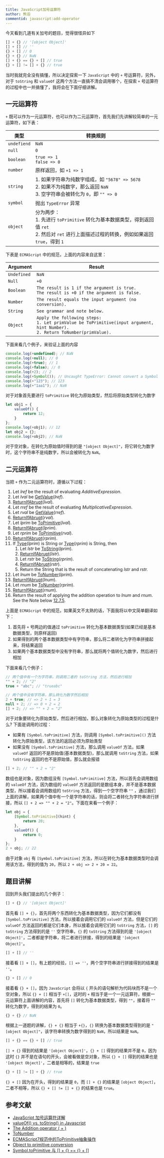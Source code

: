 ```yaml
---
title: JavaScript加号运算符
author: 熊滔
commentid: javascript:add-operator
---
```


今天看到几道有关加号的题目，觉得很怪异如下

```javascript
[] + {} // '[object Object]'
[] + [] // ''
{} + [] // 0
{} + {} // NaN
[] + {} == {} + [] // true
{} + [] != [] + {} // true
```

当时我就完全没有搞懂，所以决定探索一下 `JavaScript` 中的 `+` 号运算符，另外，对于 `toString` 和 `valueOf` 这两个方法一直搞不清会调用哪个，在探索 `+` 号运算符的过程中也一并搞懂了，我将会在下面仔细讲解。

## 一元运算符

`+` 既可以作为一元运算符，也可以作为二元运算符，首先我们先讲解较简单的一元运算符，如下表：

| 类型        | 转换规则                                                     |
| ----------- | ------------------------------------------------------------ |
| `undefiend` | `NaN`                                                        |
| `null`      | `0`                                                          |
| `boolean`   | `true => 1`<br />`false => 0`                                |
| `number`    | 原样返回，如 `+1 => 1`                                       |
| `string`    | 1. 如果字符串为纯数字组成，如 `"5678" => 5678`<br />2. 如果不为纯数字，那么返回 `NaN`<br />3. 空字符串会被转化为 `0`，即 `"" => 0` |
| `symbol`    | 抛出 `TypeError` 异常                                        |
| `object`    | 分为两步：<br />1. 先进行 `toPrimitive` 转化为基本数据类型，得到返回值 `ret`<br />2. 然后对 `ret` 进行上面描述过程的转换，例如如果返回 `true`，得到 `1` |

下表是 `ECMAScript` 中的规范，上面的内容来自这里：

| Argument    | Result                                                       |
| ----------- | ------------------------------------------------------------ |
| `Undefined` | `NaN`                                                        |
| `Null`      | `+0`                                                         |
| `Boolean`   | `The result is 1 if the argument is true.` <br />`The result is +0 if the argument is false.` |
| `Number`    | `The result equals the input argument (no conversion).`      |
| `String`    | `See grammar and note below.`                                |
| `Object`    | `Apply the following steps:`<br />`1. Let primValue be ToPrimitive(input argument, hint Number).`<br />`2. Return ToNumber(primValue).` |

下面来看几个例子，来验证上面的内容

```javascript
console.log(+undefined); // NaN
console.log(+null); // 0
console.log(+true); // 1
console.log(+false); // 0
console.log(+2); // 2
console.log(+Symbol()); // Uncaught TypeError: Cannot convert a Symbol value to a number
console.log(+"123"); // 123
console.log(+"1aa1"); // NaN
```

对于对象首先要进行 `toPrimitive` 转化为原始类型，然后将原始类型转化为数字

```javascript
let obj1 = {
    valueOf() {
        return 12;
    }
};
console.log(+obj1); // 12
let obj2 = {};
console.log(+obj2); // NaN
```

对于空对象，在转化为原始值时得到的是 `"[object Object]"`，将它转化为数字时，这个字符串不是纯数字，所以会被转化为 `NaN`。

## 二元运算符

当把 `+` 作为二元运算符时，遵循以下过程：

1. Let *lref* be the result of evaluating *AdditiveExpression*.
2. Let *lval* be [GetValue](http://www.ecma-international.org/ecma-262/6.0/#sec-getvalue)(*lref*).
3. [ReturnIfAbrupt](http://www.ecma-international.org/ecma-262/6.0/#sec-returnifabrupt)(*lval*).
4. Let *rref* be the result of evaluating *MultiplicativeExpression*.
5. Let *rval* be [GetValue](http://www.ecma-international.org/ecma-262/6.0/#sec-getvalue)(*rref*).
6. [ReturnIfAbrupt](http://www.ecma-international.org/ecma-262/6.0/#sec-returnifabrupt)(*rval*).
7. Let *lprim* be [ToPrimitive](http://www.ecma-international.org/ecma-262/6.0/#sec-toprimitive)(*lval*).
8. [ReturnIfAbrupt](http://www.ecma-international.org/ecma-262/6.0/#sec-returnifabrupt)(*lprim*).
9. Let *rprim* be [ToPrimitive](http://www.ecma-international.org/ecma-262/6.0/#sec-toprimitive)(*rval*).
10. [ReturnIfAbrupt](http://www.ecma-international.org/ecma-262/6.0/#sec-returnifabrupt)(*rprim*).
11. If [Type](http://www.ecma-international.org/ecma-262/6.0/#sec-ecmascript-data-types-and-values)(*lprim*) is String or [Type](http://www.ecma-international.org/ecma-262/6.0/#sec-ecmascript-data-types-and-values)(*rprim*) is String, then
    1. Let *lstr* be [ToString](http://www.ecma-international.org/ecma-262/6.0/#sec-tostring)(*lprim*).
    2. [ReturnIfAbrupt](http://www.ecma-international.org/ecma-262/6.0/#sec-returnifabrupt)(*lstr*).
    3. Let *rstr* be [ToString](http://www.ecma-international.org/ecma-262/6.0/#sec-tostring)(*rprim*).
    4. [ReturnIfAbrupt](http://www.ecma-international.org/ecma-262/6.0/#sec-returnifabrupt)(*rstr*).
    5. Return the String that is the result of concatenating *lstr* and *rstr.*
12. Let *lnum* be [ToNumber](http://www.ecma-international.org/ecma-262/6.0/#sec-tonumber)(*lprim*).
13. [ReturnIfAbrupt](http://www.ecma-international.org/ecma-262/6.0/#sec-returnifabrupt)(*lnum*).
14. Let *rnum* be [ToNumber](http://www.ecma-international.org/ecma-262/6.0/#sec-tonumber)(*rprim*).
15. [ReturnIfAbrupt](http://www.ecma-international.org/ecma-262/6.0/#sec-returnifabrupt)(*rnum*).
16. Return the result of applying the addition operation to *lnum* and *rnum*. See the Note below [12.7.5](http://www.ecma-international.org/ecma-262/6.0/#sec-applying-the-additive-operators-to-numbers).

上面是 `ECMAScript` 中的规范，如果英文不太熟的话，下面我将以中文简单翻译如下：

1. 首先将 `+` 号两边的值通过 `toPrimitive` 转化为基本数据类型(如果已经是基本数据类型，则原样返回)
2. 如果得到的两个基本数据类型中有字符串，那么将二者转化为字符串拼接起来，将结果返回
3. 如果两个基本数据类型中没有字符串，那么就将两个值转化为数字，然后进行相加

下面来看几个例子：

```javascript
// 两个值中有一个为字符串，则调用二者的 toString 方法，然后进行相加
"" + 2; // "2"
true + "abc"; // "trueabc"

// 两个值中没有字符串，那么转化为数字然后相加
2 + true; // => 2 + 1 = 3
null + 2; // => 0 + 2 = 2
[] + 2; // => "" + 2 = "2"
```

对于对象要转化为原始类型，然后进行相加，那么对象转化为原始类型的过程是什么? 下面是调用的过程：

- 如果有 `[Symbol.toPrimitive]` 方法，则调用 `[Symbol.toPrimitive]()` 方法转化为原始类型，该方法的返回必须为原始类型
- 如果没有 `[Symbol.toPrimitive]` 方法，那么调用 `valueOf` 方法，如果 `valueOf` 返回的不是原始值(基本数据类型)，那么就调用 `toString` 方法，如果 `toString` 返回的也不是原始值，那么就会报错

```javascript
[] + 2; // "" + 2 = "2"
```

数组也是对象，因为数组没有 `[Symbol.toPrimitive]` 方法，所以首先会调用数组的 `valueOf` 方法，因为数组的 `valueOf` 方法返回的是数组本身，并不是基本数据类型，所以接着会调用数组的 `toString` 方法，得到一个空字符串 `""` ，通过我们上面的讲解，如果两个值中有一个是字符串的话，则会将二者转化为字符串进行拼接，所以 `[] + 2 => "" + 2 = "2"`。下面在来看一个例子：

```javascript
let obj = {
    [Symbol.toPrimitive](hint) {
        return 20;
    },
    valueOf() {
        return 0;
    }
};
2 + obj; // 22
```

由于对象 `obj` 有 `[Symbol.toPrimitive]` 方法，所以在转化为基本数据类型时会调用该方法，得到的值为 `20`，所以 `2 + obj => 2 + 20 = 22`。

## 题目讲解

回到开头我们提出的几个例子：

```javascript
[] + {} // '[object Object]'
```

首先看 `[] + {}`，首先将两个东西转化为基本数据类型，因为它们都没有 `[Symbol.toPrimitive]` 方法，所以接着会调用它们的 `valueOf` 方法，但是它们的 `valueOf` 方法返回的都是它们本身，所以接着会调用它们的 `toString` 方法，`[]` 的 `toString` 方法得到的是 `''` 空字符串，`{}` 的 `toString` 方法得到的是 `'[object Object]'`，二者都是字符串，将二者进行拼接，得到的结果是 `'[object Object]'`。

```javascript
[] + [] // ''
```

接着看 `[] + []`，有上题的经验，`[] => ''`，两个空字符串进行拼接得到的结果是 `''`。

```javascript
{} + [] // 0
```

接着看 `{} + []`，因为 `JavaScript` 会将以 `{` 开头的语句解析为代码块而不是一个空对象，所以 `{} + []` 相当于 `+[]`，这时的 `+` 相当于是一个一元运算符，根据一元运算符上面讲解的内容，首先将 `[]` 转化为基本数据类型，得到 `""`，接着将 `""` 转化为数字，得到的结果为 `0`。

```javascript
{} + {} // NaN
```

根据上一道题的讲解，`{} + {}` 相当于 `+{}`，`{}` 转换为基本数据类型得到的是 `"[object Object]"`，该字符串转换为数字得到的 `NaN`，所以结果是 `NaN`。

```javascript
[] + {} == {} + [] // true
```

`[] + {}` 得到的结果是 `'[object Object]'`，`{} + []` 得到的结果并不是 `0`，因为这时 `{}` 并不是在语句的开头，会被看做是空对象，所以 `{} + []` 得到的结果也是 `'[object Object]'`，二者是相等的，结果是 `true`

```javascript
{} + [] != [] + {} // true
```

`{} + []` 因为在开头，得到的结果是 `0`，而 `[] + {}` 的结果是 `[object Object]`，二者不相等，所以 `{} + [] != [] + {}` 的结果也是 `true`。

## 参考文献

- [JavaScript 加号运算符详解](https://www.cnblogs.com/polk6/p/js-adv-addopr.html)
- [valueOf() vs. toString() in Javascript](https://stackoverflow.com/questions/2485632/valueof-vs-tostring-in-javascript)
- [The Addition operator ( + )](http://www.ecma-international.org/ecma-262/6.0/#sec-addition-operator-plus-runtime-semantics-evaluation)
- [ToNumber](https://www.ecma-international.org/ecma-262/5.1/#sec-9.3)
- [ECMAScript7规范中的ToPrimitive抽象操作](https://segmentfault.com/a/1190000016325587)
- [Object to primitive conversion](https://javascript.info/object-toprimitive)
- [Symbol.toPrimitive 与 [] + {} == {} + []](https://zhuanlan.zhihu.com/p/74982324)



